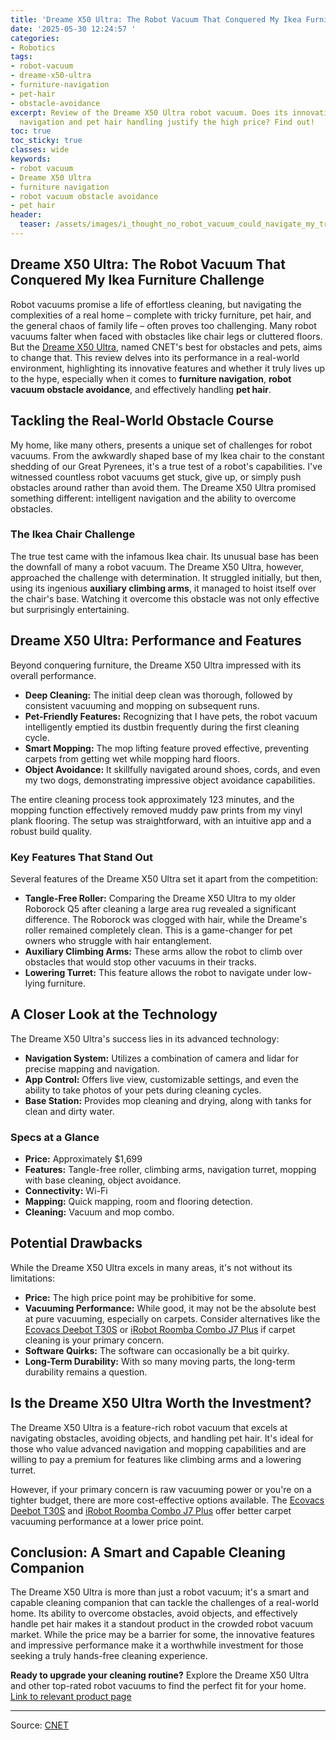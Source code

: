 ```yaml
---
title: 'Dreame X50 Ultra: The Robot Vacuum That Conquered My Ikea Furniture Challenge'
date: '2025-05-30 12:24:57 '
categories:
- Robotics
tags:
- robot-vacuum
- dreame-x50-ultra
- furniture-navigation
- pet-hair
- obstacle-avoidance
excerpt: Review of the Dreame X50 Ultra robot vacuum. Does its innovative furniture
  navigation and pet hair handling justify the high price? Find out!
toc: true
toc_sticky: true
classes: wide
keywords:
- robot vacuum
- Dreame X50 Ultra
- furniture navigation
- robot vacuum obstacle avoidance
- pet hair
header:
  teaser: /assets/images/i_thought_no_robot_vacuum_could_navigate_my_tricky_20250530122457.png
---
```


## Dreame X50 Ultra: The Robot Vacuum That Conquered My Ikea Furniture Challenge

Robot vacuums promise a life of effortless cleaning, but navigating the complexities of a real home – complete with tricky furniture, pet hair, and the general chaos of family life – often proves too challenging. Many robot vacuums falter when faced with obstacles like chair legs or cluttered floors. But the <u>Dreame X50 Ultra</u>, named CNET's best for obstacles and pets, aims to change that. This review delves into its performance in a real-world environment, highlighting its innovative features and whether it truly lives up to the hype, especially when it comes to <b>furniture navigation</b>, <b>robot vacuum obstacle avoidance</b>, and effectively handling <b>pet hair</b>.

## Tackling the Real-World Obstacle Course

My home, like many others, presents a unique set of challenges for robot vacuums. From the awkwardly shaped base of my Ikea chair to the constant shedding of our Great Pyrenees, it's a true test of a robot's capabilities. I've witnessed countless robot vacuums get stuck, give up, or simply push obstacles around rather than avoid them. The Dreame X50 Ultra promised something different: intelligent navigation and the ability to overcome obstacles. 

### The Ikea Chair Challenge

The true test came with the infamous Ikea chair. Its unusual base has been the downfall of many a robot vacuum. The Dreame X50 Ultra, however, approached the challenge with determination. It struggled initially, but then, using its ingenious <b>auxiliary climbing arms</b>, it managed to hoist itself over the chair's base. Watching it overcome this obstacle was not only effective but surprisingly entertaining. 

## Dreame X50 Ultra: Performance and Features

Beyond conquering furniture, the Dreame X50 Ultra impressed with its overall performance. 

*   **Deep Cleaning:** The initial deep clean was thorough, followed by consistent vacuuming and mopping on subsequent runs.
*   **Pet-Friendly Features:** Recognizing that I have pets, the robot vacuum intelligently emptied its dustbin frequently during the first cleaning cycle.
*   **Smart Mopping:** The mop lifting feature proved effective, preventing carpets from getting wet while mopping hard floors.
*   **Object Avoidance:** It skillfully navigated around shoes, cords, and even my two dogs, demonstrating impressive object avoidance capabilities.

The entire cleaning process took approximately 123 minutes, and the mopping function effectively removed muddy paw prints from my vinyl plank flooring. The setup was straightforward, with an intuitive app and a robust build quality.

### Key Features That Stand Out

Several features of the Dreame X50 Ultra set it apart from the competition:

*   **Tangle-Free Roller:** Comparing the Dreame X50 Ultra to my older Roborock Q5 after cleaning a large area rug revealed a significant difference. The Roborock was clogged with hair, while the Dreame's roller remained completely clean. This is a game-changer for pet owners who struggle with hair entanglement.
*   **Auxiliary Climbing Arms:** These arms allow the robot to climb over obstacles that would stop other vacuums in their tracks.
*   **Lowering Turret:** This feature allows the robot to navigate under low-lying furniture.

## A Closer Look at the Technology

The Dreame X50 Ultra's success lies in its advanced technology:

*   **Navigation System:** Utilizes a combination of camera and lidar for precise mapping and navigation.
*   **App Control:** Offers live view, customizable settings, and even the ability to take photos of your pets during cleaning cycles.
*   **Base Station:** Provides mop cleaning and drying, along with tanks for clean and dirty water.

### Specs at a Glance

*   **Price:** Approximately $1,699
*   **Features:** Tangle-free roller, climbing arms, navigation turret, mopping with base cleaning, object avoidance.
*   **Connectivity:** Wi-Fi
*   **Mapping:** Quick mapping, room and flooring detection.
*   **Cleaning:** Vacuum and mop combo.

## Potential Drawbacks

While the Dreame X50 Ultra excels in many areas, it's not without its limitations:

*   **Price:** The high price point may be prohibitive for some.
*   **Vacuuming Performance:** While good, it may not be the absolute best at pure vacuuming, especially on carpets. Consider alternatives like the [Ecovacs Deebot T30S](URL) or [iRobot Roomba Combo J7 Plus](URL) if carpet cleaning is your primary concern.
*   **Software Quirks:** The software can occasionally be a bit quirky.
*   **Long-Term Durability:** With so many moving parts, the long-term durability remains a question.

## Is the Dreame X50 Ultra Worth the Investment?

The Dreame X50 Ultra is a feature-rich robot vacuum that excels at navigating obstacles, avoiding objects, and handling pet hair. It's ideal for those who value advanced navigation and mopping capabilities and are willing to pay a premium for features like climbing arms and a lowering turret. 

However, if your primary concern is raw vacuuming power or you're on a tighter budget, there are more cost-effective options available. The [Ecovacs Deebot T30S](URL) and [iRobot Roomba Combo J7 Plus](URL) offer better carpet vacuuming performance at a lower price point.

## Conclusion: A Smart and Capable Cleaning Companion

The Dreame X50 Ultra is more than just a robot vacuum; it's a smart and capable cleaning companion that can tackle the challenges of a real-world home. Its ability to overcome obstacles, avoid objects, and effectively handle pet hair makes it a standout product in the crowded robot vacuum market. While the price may be a barrier for some, the innovative features and impressive performance make it a worthwhile investment for those seeking a truly hands-free cleaning experience. 

**Ready to upgrade your cleaning routine?** Explore the Dreame X50 Ultra and other top-rated robot vacuums to find the perfect fit for your home. [Link to relevant product page](URL)

---

Source: [CNET](https://www.cnet.com/deals/i-thought-no-robot-vacuum-could-navigate-my-tricky-furniture-then-one-surprised-me-with-its-ingenious-arms/#ftag=CAD590a51e)